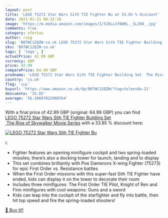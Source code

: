 ```yaml
---
layout: post
title: 'LEGO 75272 Star Wars Sith TIE Fighter Bu at 33.85 % discount'
date: 2021-01-21 08:32:18
image: 'https://m.media-amazon.com/images/I/51KLLnT6W0L._SL200_.jpg'
comments: true
category: ofertas
author: ring
slug: 'B07WC12QZW-co.uk LEGO 75272 Star Wars Sith TIE Fighter Building Set The...'
sku: 'B07WC12QZW-co.uk'
tags: [ 'lego', ]
actualPrice: 42.99 GBP
currency: GBP
price: 42.99
comparePrice: 64.99 GBP
prodname: 'LEGO 75272 Star Wars Sith TIE Fighter Building Set  The Rise of Skywalker Movie Series'
country: 'co.uk'
flag: '🇬🇧'
buyurl: 'https://www.amazon.co.uk/dp/B07WC12QZW/?tag=tolees0a-21'
descuento: '33.85'
average: '56.20687022900764'
---
```


With a final price of 42.99 GBP (original: 64.99 GBP) you can find [LEGO 75272 Star Wars Sith TIE Fighter Building Set  The Rise of Skywalker Movie Series](https://www.amazon.co.uk/dp/B07WC12QZW/?tag=tolees0a-21) with a  33.85 % discount here:

[![LEGO 75272 Star Wars Sith TIE Fighter Bu](https://m.media-amazon.com/images/I/51KLLnT6W0L._SL200_.jpg)](https://www.amazon.co.uk/dp/B07WC12QZW/?tag=tolees0a-21)

ℹ️:

- Fighter features an opening minifigure cockpit and two spring-loaded missiles; there’s also a docking tower for launch, landing and to display
- This set combines brilliantly with Poe Damerons X-wing Fighter (75273) for epic First Order vs. Resistance battles
- When the First Order missions with this super-fast Sith TIE Fighter have ended, kids can display it on the tower to decorate their room
- Includes three minifigures: The First Order TIE Pilot, Knight of Ren and Finn minifigures with cool weapons: Guns and a sword
- Kids can leap into the cockpit of the starfighter and fly into battle, then hit top speed and fire the spring-loaded shooters!

[🛒 Buy it!!](https://www.amazon.co.uk/dp/B07WC12QZW/?tag=tolees0a-21)

